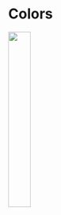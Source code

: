 # Colors
<img src="https://gm1.ggpht.com/IvsvhsspCAgNegI_CKznqKwMZcr6lZX04rsZLGO2SHBqJnIC7WllLwvGnxQ8Q0l3U1u7wXF-dMEjA-xaIUVeaW14mUdiMRMUkDXDggn0iudhwZ_815Yl9EJ7BLIq0ZwmBhABTnM9SIhywBs0LQNRZkJFCJytNwaU5ZrXLxCV887iw8ElDbOzJrd3wT277DqPYonRv-qr9Qg-P0_MgNIlrQK1eXvhCwZszq_VCgAtt54tDiJC5_sq1_0eneET_jKh3kkWi96le0BxTwMCFo81SEiNtxb5JhRDYIWgc4_qketMZ9kV_K-IZV1Pn5LwUhLyTRP0WlpDOotnCsp___lP5Tp2hi2o3auzj4LwK2JDQtTyAQX4CIc8JQRkCq59Pbw-3HQ1Y0dDg7tsanE1wYNjUWGU-_8DibokDOizzTL2wXrqAlL9gBPtilM9U024e1dvEdYeCgR_s9Uzce0C9Q6AEYfQPhg-KAgfmvVioiQn79MY5d3dmCdbI2QIdz7QOOCvEx9MO0LDk3e7HSIRwPhuL5FkK6CKsG7xxIP5FD93B52O0ixeOy9O1i-fVcj20jCotBubZMnB0YU0eV7VmzUfMC_XAW04jheP_aWokD5I7M-lhjR5Odel7as8yU4vbnbYoGCbk23xAi1GKdbxncyIbGl1dvFA9cX9S2YN9VJixOJP2zANCKbptEFz225AiOjTqIebawwF5wuYPrwbyv6gYcJYS79RaT70WxraxetI=s0-l75-ft-l75-ft" width="30%" height="30%"/>
